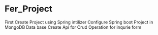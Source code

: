 # Fer_Project

First Create Project using Spring intilizer
Configure Spring boot Project in MongoDB Data base
Create Api for Crud Operation for inqurie form
